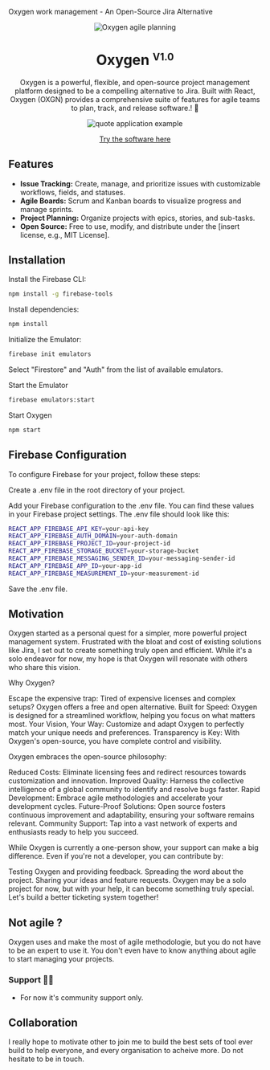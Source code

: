 Oxygen work management - An Open-Source Jira Alternative
<p align="center">
  <img src="https://oxgn.io/images/logo.png" alt="Oxygen agile planning" />
</p>
<h1 align="center">Oxygen  <small><sup>V1.0</sup></small></h1>

<div align="center">

Oxygen is a powerful, flexible, and open-source project management platform designed to be a compelling alternative to Jira. Built with React, Oxygen (OXGN) provides a comprehensive suite of features for agile teams to plan, track, and release software.! 💪

![quote application example](https://oxgn.io/images/kanban.jpeg)

[Try the software here](https://oxgn.io)

</div>

## Features 

* **Issue Tracking:** Create, manage, and prioritize issues with customizable workflows, fields, and statuses.
* **Agile Boards:** Scrum and Kanban boards to visualize progress and manage sprints.
* **Project Planning:**  Organize projects with epics, stories, and sub-tasks.
* **Open Source:**  Free to use, modify, and distribute under the [insert license, e.g., MIT License].

## Installation

Install the Firebase CLI:

```bash
npm install -g firebase-tools
```

Install dependencies:

```bash
npm install 
```

Initialize the Emulator:

```bash
firebase init emulators
```
Select "Firestore" and "Auth" from the list of available emulators.

Start the Emulator

```bash
firebase emulators:start
```

Start Oxygen

```bash
npm start
```

## Firebase Configuration
To configure Firebase for your project, follow these steps:

Create a .env file in the root directory of your project.

Add your Firebase configuration to the .env file. You can find these values in your Firebase project settings. The .env file should look like this:

```bash
REACT_APP_FIREBASE_API_KEY=your-api-key
REACT_APP_FIREBASE_AUTH_DOMAIN=your-auth-domain
REACT_APP_FIREBASE_PROJECT_ID=your-project-id
REACT_APP_FIREBASE_STORAGE_BUCKET=your-storage-bucket
REACT_APP_FIREBASE_MESSAGING_SENDER_ID=your-messaging-sender-id
REACT_APP_FIREBASE_APP_ID=your-app-id
REACT_APP_FIREBASE_MEASUREMENT_ID=your-measurement-id
```
Save the .env file.


## Motivation 

Oxygen started as a personal quest for a simpler, more powerful project management system. Frustrated with the bloat and cost of existing solutions like Jira, I set out to create something truly open and efficient.  While it's a solo endeavor for now, my hope is that Oxygen will resonate with others who share this vision.

Why Oxygen?

Escape the expensive trap: Tired of expensive licenses and complex setups? Oxygen offers a free and open alternative.
Built for Speed: Oxygen is designed for a streamlined workflow, helping you focus on what matters most.
Your Vision, Your Way: Customize and adapt Oxygen to perfectly match your unique needs and preferences.
Transparency is Key: With Oxygen's open-source, you have complete control and visibility.

Oxygen embraces the open-source philosophy:

Reduced Costs: Eliminate licensing fees and redirect resources towards customization and innovation.
Improved Quality: Harness the collective intelligence of a global community to identify and resolve bugs faster.
Rapid Development: Embrace agile methodologies and accelerate your development cycles.
Future-Proof Solutions: Open source fosters continuous improvement and adaptability, ensuring your software remains relevant.
Community Support: Tap into a vast network of experts and enthusiasts ready to help you succeed.

While Oxygen is currently a one-person show, your support can make a big difference.  Even if you're not a developer, you can contribute by:

Testing Oxygen and providing feedback.
Spreading the word about the project.
Sharing your ideas and feature requests.
Oxygen may be a solo project for now, but with your help, it can become something truly special. Let's build a better ticketing system together!


## Not agile ?

Oxygen uses and make the most of agile methodologie, but you do not have to be an expert to use it. You don't even have to know anything about agile to start managing your projects.


### Support 👩‍⚕️

- For now it's community support only.


## Collaboration

I really hope to motivate other to join me to build the best sets of tool ever build to help everyone, and every organisation to acheive more. 
Do not hesitate to be in touch. 